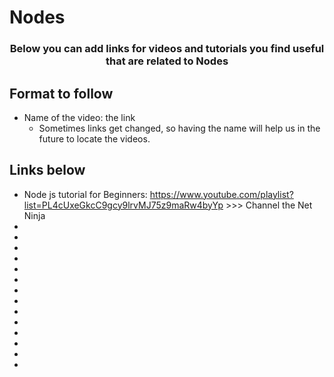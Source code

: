 # Nodes

<p align="center">
  <h3 align="center">Below you can add links for videos and tutorials you find useful that are related to Nodes</h3></p>


## Format to follow
* Name of the video: the link
  * Sometimes links get changed, so having the name will help us in the future to locate the videos.


## Links below

* Node js tutorial for Beginners: https://www.youtube.com/playlist?list=PL4cUxeGkcC9gcy9lrvMJ75z9maRw4byYp >>> Channel the Net Ninja
* 
* 
* 
* 
* 
* 
* 
* 
* 
* 
* 
* 
* 
* 

